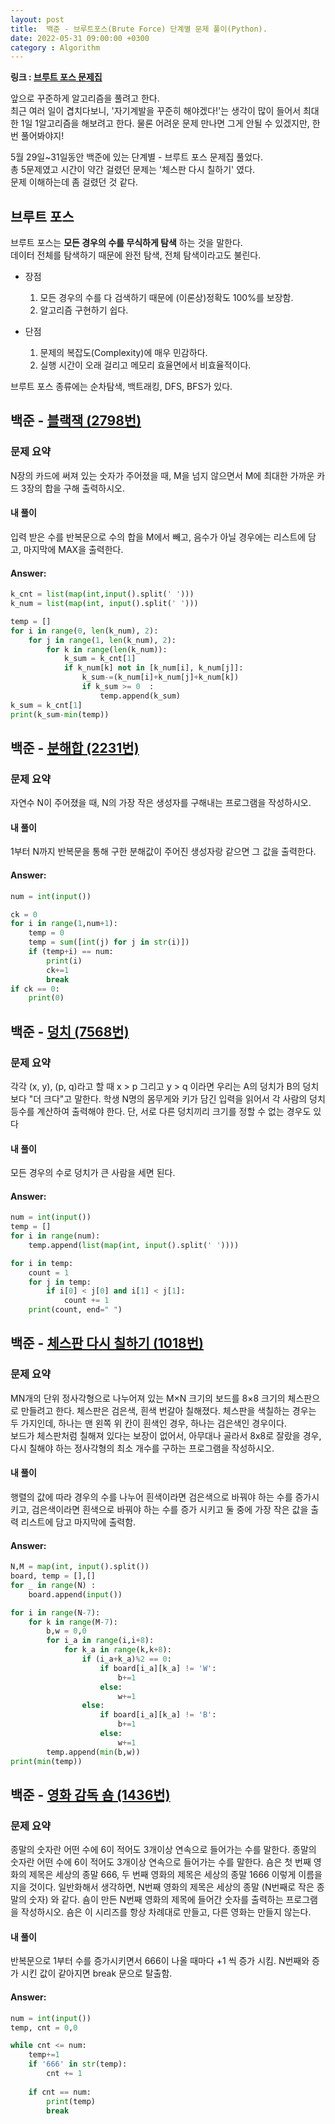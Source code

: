 ```yaml
---
layout: post
title:  백준 - 브루트포스(Brute Force) 단계별 문제 풀이(Python).
date: 2022-05-31 09:00:00 +0300
category : Algorithm
---
```


**링크 : [브루트 포스 문제집](https://www.acmicpc.net/step/22)**  

앞으로 꾸준하게 알고리즘을 풀려고 한다.  
최근 여러 일이 겹치다보니, '자기계발을 꾸준히 해야겠다!'는 생각이 많이 들어서 최대한 1일 1알고리즘을 해보려고 한다. 물론 어려운 문제 만나면 그게 안될 수 있겠지만, 한번  풀어봐야지!    

5월 29일~31일동안 백준에 있는 단계별 - 브루트 포스 문제집 풀었다.   
총 5문제였고 시간이 약간 걸렸던 문제는 '체스판 다시 칠하기' 였다.   
문제 이해하는데 좀 걸렸던 것 같다.   


## 브루트 포스

브루트 포스는 **모든 경우의 수를 무식하게 탐색** 하는 것을 말한다.  
데이터 전체를 탐색하기 때문에 완전 탐색, 전체 탐색이라고도 불린다.  

* 장점 
    1. 모든 경우의 수를 다 검색하기 때문에 (이론상)정확도 100%를 보장함.
    2. 알고리즘 구현하기 쉽다.

* 단점  
    1. 문제의 복잡도(Complexity)에 매우 민감하다.
    2. 실행 시간이 오래 걸리고 메모리 효율면에서 비효율적이다. 


브루트 포스 종류에는 순차탐색, 백트래킹, DFS, BFS가 있다.


## 백준 - [블랙잭 (2798번)](https://www.acmicpc.net/problem/2798)

### 문제 요약
N장의 카드에 써져 있는 숫자가 주어졌을 때, M을 넘지 않으면서 M에 최대한 가까운 카드 3장의 합을 구해 출력하시오.


#### 내 풀이
입력 받은 수를 반복문으로 수의 합을 M에서 빼고, 음수가 아닐 경우에는 리스트에 담고, 마지막에 MAX을 출력한다. 

#### Answer:

```python 
k_cnt = list(map(int,input().split(' ')))
k_num = list(map(int, input().split(' ')))

temp = []
for i in range(0, len(k_num), 2):
    for j in range(1, len(k_num), 2):        
        for k in range(len(k_num)):
            k_sum = k_cnt[1]
            if k_num[k] not in [k_num[i], k_num[j]]:
                k_sum-=(k_num[i]+k_num[j]+k_num[k])
                if k_sum >= 0  :
                    temp.append(k_sum)
k_sum = k_cnt[1]
print(k_sum-min(temp))
```

## 백준 - [분해합 (2231번)](https://www.acmicpc.net/problem/2231)

### 문제 요약
자연수 N이 주어졌을 때, N의 가장 작은 생성자를 구해내는 프로그램을 작성하시오.

#### 내 풀이 
1부터 N까지 반복문을 통해 구한 분해값이 주어진 생성자랑 같으면 그 값을 출력한다.

#### Answer:

```python 
num = int(input())

ck = 0
for i in range(1,num+1):
    temp = 0
    temp = sum([int(j) for j in str(i)])
    if (temp+i) == num:
        print(i)
        ck+=1
        break
if ck == 0:
    print(0)
```

## 백준 - [덩치 (7568번)](https://www.acmicpc.net/problem/7568)

### 문제 요약
 각각 (x, y), (p, q)라고 할 때 x > p 그리고 y > q 이라면 우리는 A의 덩치가 B의 덩치보다 "더 크다"고 말한다. 학생 N명의 몸무게와 키가 담긴 입력을 읽어서 각 사람의 덩치 등수를 계산하여 출력해야 한다. 단, 서로 다른 덩치끼리 크기를 정할 수 없는 경우도 있다


#### 내 풀이
모든 경우의 수로 덩치가 큰 사람을 세면 된다. 

#### Answer:

```python 
num = int(input())
temp = []
for i in range(num):
    temp.append(list(map(int, input().split(' '))))

for i in temp:
    count = 1
    for j in temp:
        if i[0] < j[0] and i[1] < j[1]:
            count += 1
    print(count, end=" ")
```    

## 백준 - [체스판 다시 칠하기 (1018번)](https://www.acmicpc.net/problem/1018)

### 문제 요약
  MN개의 단위 정사각형으로 나누어져 있는 M×N 크기의 보드를 8×8 크기의 체스판으로 만들려고 한다. 
  체스판은 검은색, 흰색 번갈아 칠해졌다. 
  체스판을 색칠하는 경우는 두 가지인데, 하나는 맨 왼쪽 위 칸이 흰색인 경우, 하나는 검은색인 경우이다.  
  보드가 체스판처럼 칠해져 있다는 보장이 없어서, 아무대나 골라서 8x8로 잘랐을 경우, 다시 칠해야 하는 정사각형의 최소 개수를 구하는 프로그램을 작성하시오.

#### 내 풀이
행렬의 값에 따라 경우의 수를 나누어 흰색이라면 검은색으로 바꿔야 하는 수를 증가시키고,
검은색이라면 흰색으로 바꿔야 하는 수를 증가 시키고 둘 중에 가장 작은 값을 출력 리스트에 담고 마지막에 출력함. 


#### **Answer:**

```python 
N,M = map(int, input().split())
board, temp = [],[]
for _ in range(N) :
    board.append(input())

for i in range(N-7):
    for k in range(M-7):
        b,w = 0,0 
        for i_a in range(i,i+8):
            for k_a in range(k,k+8):
                if (i_a+k_a)%2 == 0:
                    if board[i_a][k_a] != 'W':
                        b+=1
                    else:
                        w+=1
                else:
                    if board[i_a][k_a] != 'B':
                        b+=1
                    else:
                        w+=1
        temp.append(min(b,w))
print(min(temp))
```   


## 백준 - [영화 감독 숌 (1436번)](https://www.acmicpc.net/problem/1436)

### 문제 요약
종말의 숫자란 어떤 수에 6이 적어도 3개이상 연속으로 들어가는 수를 말한다. 종말의 숫자란 어떤 수에 6이 적어도 3개이상 연속으로 들어가는 수를 말한다.
숌은 첫 번째 영화의 제목은 세상의 종말 666, 두 번째 영화의 제목은 세상의 종말 1666 이렇게 이름을 지을 것이다. 일반화해서 생각하면, N번째 영화의 제목은 세상의 종말 (N번째로 작은 종말의 숫자) 와 같다. 숌이 만든 N번째 영화의 제목에 들어간 숫자를 출력하는 프로그램을 작성하시오. 숌은 이 시리즈를 항상 차례대로 만들고, 다른 영화는 만들지 않는다.


#### 내 풀이
반복문으로 1부터 수를 증가시키면서 666이 나올 때마다 +1 씩 증가 시킴. N번째와 증가 시킨 값이 같아지면 break 문으로 탈출함.


#### Answer:

```python
num = int(input())
temp, cnt = 0,0

while cnt <= num:
    temp+=1
    if '666' in str(temp):
        cnt += 1
        
    if cnt == num:
        print(temp)
        break
```

